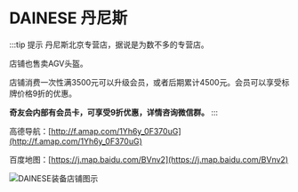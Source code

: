 # DAINESE 丹尼斯

:::tip 提示
丹尼斯北京专营店，据说是为数不多的专营店。

店铺也售卖AGV头盔。

店铺消费一次性满3500元可以升级会员，或者后期累计4500元。会员可以享受标牌价格9折的优惠。

**奇友会内部有会员卡，可享受9折优惠，详情咨询微信群。**
:::

高德导航：[http://f.amap.com/1Yh6y_0F370uG](http://f.amap.com/1Yh6y_0F370uG)

百度地图：[https://j.map.baidu.com/BVnv2](https://j.map.baidu.com/BVnv2)

![DAINESE装备店铺图示](https://cdn.jsdelivr.net/gh/EngrZhou/MoYouClubPic@master/2021/20210401160612.jpg)